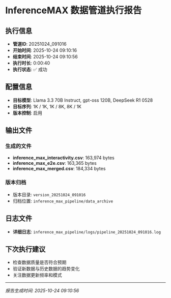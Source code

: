 # InferenceMAX 数据管道执行报告

## 执行信息
- **管道ID**: 20251024_091016
- **开始时间**: 2025-10-24 09:10:16
- **结束时间**: 2025-10-24 09:10:56
- **执行时长**: 0:00:40
- **执行状态**: ✅ 成功

## 配置信息
- **目标模型**: Llama 3.3 70B Instruct, gpt-oss 120B, DeepSeek R1 0528
- **目标序列**: 1K / 1K, 1K / 8K, 8K / 1K
- **版本控制**: 启用

## 输出文件
### 生成的文件
- **inference_max_interactivity.csv**: 163,974 bytes
- **inference_max_e2e.csv**: 163,365 bytes
- **inference_max_merged.csv**: 184,334 bytes

### 版本归档
- 版本目录: `version_20251024_091016`
- 归档位置: `inference_max_pipeline/data_archive`


## 日志文件
- **详细日志**: `inference_max_pipeline/logs/pipeline_20251024_091016.log`

## 下次执行建议
- 检查数据质量是否符合预期
- 验证新数据与历史数据的趋势变化
- 关注数据更新频率和模式

---

*报告生成时间: 2025-10-24 09:10:56*
